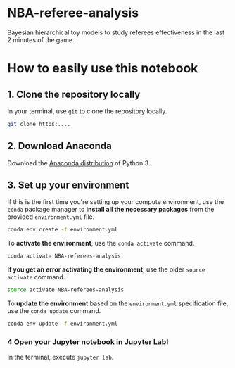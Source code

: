 # NBA-referee-analysis
Bayesian hierarchical toy models to study referees effectiveness in the last 2 minutes of the game. 



# How to easily use this notebook
## 1. Clone the repository locally

In your terminal, use `git` to clone the repository locally.

```bash
git clone https:....
```

## 2. Download Anaconda

Download the [Anaconda distribution](https://www.anaconda.com/download/) of Python 3.

## 3. Set up your environment

If this is the first time you're setting up your compute environment,
use the `conda` package manager
to **install all the necessary packages**
from the provided `environment.yml` file.

```bash
conda env create -f environment.yml
```

To **activate the environment**, use the `conda activate` command.

```bash
conda activate NBA-referees-analysis
```

**If you get an error activating the environment**, use the older `source activate` command.

```bash
source activate NBA-referees-analysis
```

To **update the environment** based on the `environment.yml` specification file, use the `conda update` command.

```bash
conda env update -f environment.yml
```




### 4 Open your Jupyter notebook in Jupyter Lab!

In the terminal, execute `jupyter lab`.
